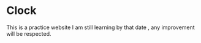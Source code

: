 # Clock
This is a practice website I am still learning by that date ,
any improvement will be respected.
